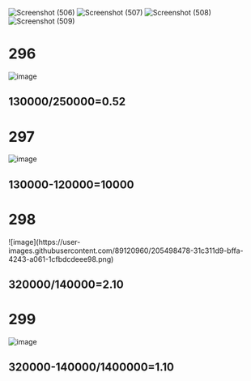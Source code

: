 ![Screenshot (506)](https://user-images.githubusercontent.com/89120960/205497856-df211138-bce3-4065-af99-90edc0115e1a.png)
![Screenshot (507)](https://user-images.githubusercontent.com/89120960/205497859-99ab0743-32dc-4eda-8db5-71be67922719.png)
![Screenshot (508)](https://user-images.githubusercontent.com/89120960/205497861-b73840c6-eb16-44b1-bf79-e306ea3c6f6f.png)
![Screenshot (509)](https://user-images.githubusercontent.com/89120960/205497862-8f9ccafd-9e5c-4f1d-bdd2-d4dbb59eb60b.png)

<h1>296</h1>

![image](https://user-images.githubusercontent.com/89120960/205498666-5dde38cd-174e-4539-908c-8f511671ea48.png)


<h2>130000/250000=0.52</h2>

<h1>297</h1>

![image](https://user-images.githubusercontent.com/89120960/205498694-32a736a8-7918-4612-8d86-d22ad825de8e.png)

<h2>130000-120000=10000</h2>

<h1>298</h1>
![image](https://user-images.githubusercontent.com/89120960/205498478-31c311d9-bffa-4243-a061-1cfbdcdeee98.png)

<h2> 320000/140000=2.10</h2>

<h1>299</h1>

![image](https://user-images.githubusercontent.com/89120960/205498554-3934d513-1116-42bb-8c99-870b6796d7ca.png)

<h2>320000-140000/1400000=1.10</h2>
